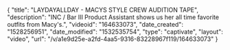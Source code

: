 {
    "title": "LAYDAYALLDAY - MACYS STYLE CREW AUDITION TAPE",
    "description": "INC \/ Bar III Product Assistant shows us her all time favorite outfits from Macy's.",
    "videoid": "164633073",
    "date_created": "1528256951",
    "date_modified": "1532535754",
    "type": "captivate",
    "layout": "video",
    "url": "\/v\/a1e9d25e-a2fd-4aa5-9316-83228967f119\/164633073"
}
